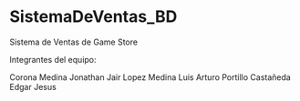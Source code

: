 # SistemaDeVentas_BD
Sistema de Ventas de Game Store

Integrantes del equipo: 

Corona Medina Jonathan Jair
Lopez Medina Luis Arturo
Portillo Castañeda Edgar Jesus
